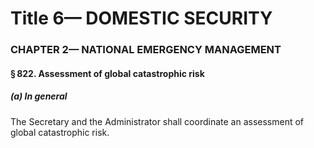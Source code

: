 
# Title 6— DOMESTIC SECURITY
### CHAPTER 2— NATIONAL EMERGENCY MANAGEMENT
#### § 822. Assessment of global catastrophic risk
##### (a) In general

The Secretary and the Administrator shall coordinate an assessment of global catastrophic risk.
